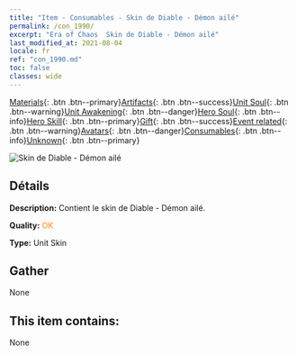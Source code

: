 ```yaml
---
title: "Item - Consumables - Skin de Diable - Démon ailé"
permalink: /con_1990/
excerpt: "Era of Chaos  Skin de Diable - Démon ailé"
last_modified_at: 2021-08-04
locale: fr
ref: "con_1990.md"
toc: false
classes: wide
---
```

 [Materials](/ItemsFR/){: .btn .btn--primary}[Artifacts](/ItemsFR/Artifacts/){: .btn .btn--success}[Unit Soul](/ItemsFR/UnitSoul/){: .btn .btn--warning}[Unit Awakening](/ItemsFR/UnitAwakening/){: .btn .btn--danger}[Hero Soul](/ItemsFR/HeroSoul/){: .btn .btn--info}[Hero Skill](/ItemsFR/HeroSkill/){: .btn .btn--primary}[Gift](/ItemsFR/Gift/){: .btn .btn--success}[Event related](/ItemsFR/Events/){: .btn .btn--warning}[Avatars](/ItemsFR/Avatars/){: .btn .btn--danger}[Consumables](/ItemsFR/Consumables/){: .btn .btn--info}[Unknown](/ItemsFR/Unknown/){: .btn .btn--primary}

 ![Skin de Diable - Démon ailé](/images/u/ti_daemopifu.jpg)

## Détails
 **Description:** Contient le skin de Diable - Démon ailé.

 **Quality:** <span style="color: #FF8C00">OK</span>

 **Type:** Unit Skin

## Gather

  None

## This item contains:

  None

